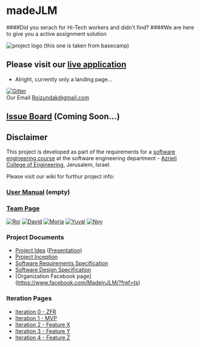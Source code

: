 # madeJLM
####Did you serach for Hi-Tech workers and didn't find?
####We are here to give you a active assignment solution
<br />

![project logo (this one is taken from basecamp)](https://github.com/RoiZundak/madeJLM-Company/blob/master/Doc/logo.png?v=3&s=100)

## Please visit our [live application](https://demo.reactstarterkit.com/)
- Alright, currently only a landing page...

[![Gitter](https://badges.gitter.im/RoiZundak/madeJLM-Company.svg)](https://gitter.im/RoiZundak/madeJLM-Company?utm_source=badge&utm_medium=badge&utm_campaign=pr-badge)
<br />
Our Email
Roizundak@gmail.com

## [Issue Board](https://huboard.com/robi-y/seproject-team-template#/) (Coming Soon...)

## Disclaimer
This project is developed as part of the requirements for a [software engineering course](https://github.com/jce-il/se-class/wiki) at the software engineering department - [Azrieli College of Engineering](http://www.jce.ac.il/), Jerusalem, Israel.

Please visit our wiki for furthur project info: 

### [User Manual](../../wiki/user-manual) (empty)

### [Team Page](../../wiki/team)
[![Roi](https://github.com/RoiZundak/madeJLM-Company/blob/master/Doc/roi.jpg )](https://github.com/RoiZundak)
[![David](https://github.com/RoiZundak/madeJLM-Company/blob/master/Doc/david.jpg )](https://github.com/DavidOhayonSe)
[![Moria](https://github.com/RoiZundak/madeJLM-Company/blob/master/Doc/moria.jpg)](https://github.com/moriatu)
[![Yuval](https://github.com/RoiZundak/madeJLM-Company/blob/master/Doc/yuval.jpg)](https://github.com/yuval66)
[![Noy](https://github.com/RoiZundak/madeJLM-Company/blob/master/Doc/noy.jpg)](https://github.com/noyBarak)


### Project Documents
- [Project Idea](docs/idea.pdf) ([Presentation](docs/idea-slides.pdf))
- [Project Inception](../../wiki/inception)
- [Software Requirements Specification](../../wiki/srs)
- [Software Design Specification](../../wiki/sds)
- [Organization Facebook page] (https://www.facebook.com/MadeinJLM/?fref=ts)

### Iteration Pages
- [Iteration 0 - ZFR](../../wiki/iter0-zfr)
- [Iteration 1 - MVP]()
- [Iteration 2 - Feature X]()
- [Iteration 3 - Feature Y]()
- [Iteration 4 - Feature Z]()



